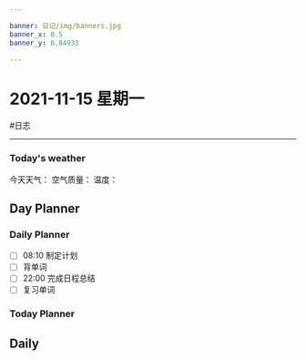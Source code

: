 ```yaml
---

banner: 日记/img/banners.jpg
banner_x: 0.5
banner_y: 0.84933

---
```

# 2021-11-15 星期一
#日志 

---

### Today's weather
今天天气：
空气质量：
温度：
## Day Planner

### Daily Planner
- [ ] 08:10 制定计划
- [ ] 背单词
- [ ] 22:00 完成日程总结
- [ ] 复习单词

### Today Planner

## Daily


